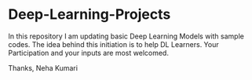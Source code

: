 # Deep-Learning-Projects
In this repository I am updating basic Deep Learning Models with sample codes. 
The idea behind this initiation is to help DL Learners.
Your Participation and your inputs are most welcomed. 

Thanks,
Neha Kumari
